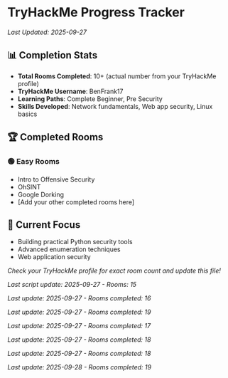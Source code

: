 # TryHackMe Progress Tracker
*Last Updated: 2025-09-27*

## 📊 Completion Stats
- **Total Rooms Completed**: 10+ (actual number from your TryHackMe profile)
- **TryHackMe Username**: BenFrank17
- **Learning Paths**: Complete Beginner, Pre Security
- **Skills Developed**: Network fundamentals, Web app security, Linux basics

## 🏆 Completed Rooms

### 🟢 Easy Rooms
- Intro to Offensive Security
- OhSINT
- Google Dorking
- [Add your other completed rooms here]

## 🎯 Current Focus
- Building practical Python security tools
- Advanced enumeration techniques
- Web application security

*Check your TryHackMe profile for exact room count and update this file!*

*Last script update: 2025-09-27 - Rooms: 15*

*Last update: 2025-09-27 - Rooms completed: 16*

*Last update: 2025-09-27 - Rooms completed: 19*

*Last update: 2025-09-27 - Rooms completed: 17*

*Last update: 2025-09-27 - Rooms completed: 18*

*Last update: 2025-09-27 - Rooms completed: 18*

*Last update: 2025-09-28 - Rooms completed: 19*
